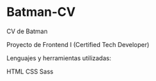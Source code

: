 # Batman-CV
CV de Batman

Proyecto de Frontend I (Certified Tech Developer)

Lenguajes y herramientas utilizadas:

HTML
CSS
Sass
